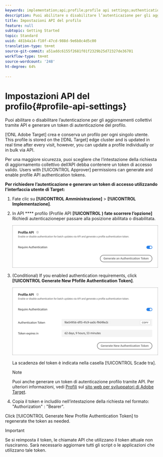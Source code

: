 ```yaml
---
keywords: implementation;api;profile;profile api settings;authentication token
description: Puoi abilitare o disabilitare l’autenticazione per gli aggiornamenti collettivi tramite API e generare un token di autenticazione del profilo.
title: Impostazioni API del profilo
feature: null
subtopic: Getting Started
topic: Standard
uuid: 481b4a14-f10f-47cd-988d-9e6b8c4d5c00
translation-type: tm+mt
source-git-commit: a51addc6155f2681f01f2329b25d72327de36701
workflow-type: tm+mt
source-wordcount: '248'
ht-degree: 64%

---
```



# Impostazioni API del profilo{#profile-api-settings}

Puoi abilitare o disabilitare l’autenticazione per gli aggiornamenti collettivi tramite API e generare un token di autenticazione del profilo.

[!DNL Adobe Target] crea e conserva un profilo per ogni singolo utente. This profile is stored on the [!DNL Target] edge cluster and is updated in real time after every visit, however, you can update a profile individually or in bulk via API.

Per una maggiore sicurezza, puoi scegliere che l’intestazione della richiesta di aggiornamento collettivo dell’API debba contenere un token di accesso valido. Users with [!UICONTROL Approver] permissions can generate and enable profile API authentication tokens.

**Per richiedere l’autenticazione e generare un token di accesso utilizzando l’interfaccia utente di Target:**

1. Fate clic su **[!UICONTROL Amministrazione]** > **[!UICONTROL Implementazione]**.
1. In API **** profilo (Profile API **[!UICONTROL ) fate scorrere l’opzione]** Richiedi autenticazioneper passare alla posizione abilitata o disabilitata.

   ![](assets/profile_api_settings.png)

1. (Conditional) If you enabled authentication requirements, click **[!UICONTROL Generate New Pfofile Authentication Token]**.

   ![](assets/profile_api_settings_2.png)

   La scadenza del token è indicata nella casella [!UICONTROL Scade tra].

   >[!NOTE]
   >
   >Puoi anche generare un token di autenticazione profilo tramite API. Per ulteriori informazioni, vedi [Profili](https://developers.adobetarget.com/api/#profiles) sul [sito web per sviluppatori di Adobe Target](https://developers.adobetarget.com/).

1. Copia il token e includilo nell’intestazione della richiesta nel formato: &quot;Authorization&quot; : &quot;Bearer&quot;.

Click [!UICONTROL Generate New Profile Authentication Token] to regenerate the token as needed.

>[!IMPORTANT]
>
>Se si reimposta il token, le chiamate API che utilizzano il token attuale non riusciranno. Sarà necessario aggiornare tutti gli script o le applicazioni che utilizzano tale token.
